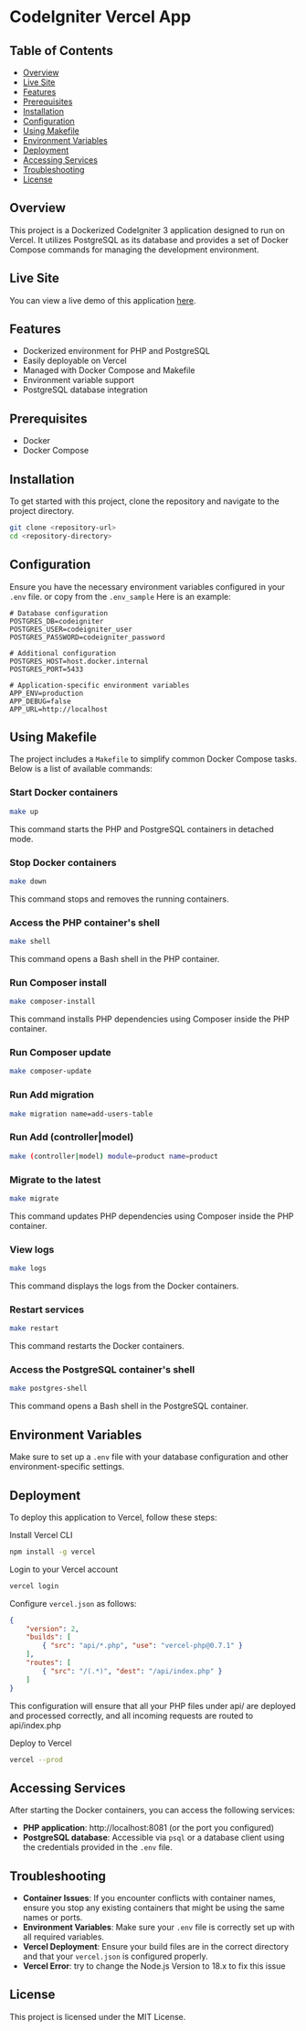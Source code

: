
# CodeIgniter Vercel App

## Table of Contents
- [Overview](#overview)
- [Live Site](#live-site)
- [Features](#features)
- [Prerequisites](#prerequisites)
- [Installation](#installation)
- [Configuration](#configuration)
- [Using Makefile](#using-makefile)
- [Environment Variables](#environment-variables)
- [Deployment](#deployment)
- [Accessing Services](#accessing-services)
- [Troubleshooting](#troubleshooting)
- [License](#license)

## Overview

This project is a Dockerized CodeIgniter 3 application designed to run on Vercel. It utilizes PostgreSQL as its database and provides a set of Docker Compose commands for managing the development environment.

## Live Site

You can view a live demo of this application [here](https://codeigniter-vercel-pi.vercel.app/).

## Features

- Dockerized environment for PHP and PostgreSQL
- Easily deployable on Vercel
- Managed with Docker Compose and Makefile
- Environment variable support
- PostgreSQL database integration

## Prerequisites

- Docker
- Docker Compose

## Installation

To get started with this project, clone the repository and navigate to the project directory.

```bash
git clone <repository-url>
cd <repository-directory>
```

## Configuration

Ensure you have the necessary environment variables configured in your `.env` file. or copy from the `.env_sample` Here is an example:

```env
# Database configuration
POSTGRES_DB=codeigniter
POSTGRES_USER=codeigniter_user
POSTGRES_PASSWORD=codeigniter_password

# Additional configuration
POSTGRES_HOST=host.docker.internal
POSTGRES_PORT=5433

# Application-specific environment variables
APP_ENV=production
APP_DEBUG=false
APP_URL=http://localhost
```

## Using Makefile

The project includes a `Makefile` to simplify common Docker Compose tasks. Below is a list of available commands:

### Start Docker containers

```bash
make up
```

This command starts the PHP and PostgreSQL containers in detached mode.

### Stop Docker containers

```bash
make down
```

This command stops and removes the running containers.

### Access the PHP container's shell

```bash
make shell
```

This command opens a Bash shell in the PHP container.

### Run Composer install

```bash
make composer-install
```

This command installs PHP dependencies using Composer inside the PHP container.

### Run Composer update

```bash
make composer-update
```

### Run Add migration

```bash
make migration name=add-users-table
```

### Run Add (controller|model)

```bash
make (controller|model) module=product name=product
```

### Migrate to the latest

```bash
make migrate
```

This command updates PHP dependencies using Composer inside the PHP container.

### View logs

```bash
make logs
```

This command displays the logs from the Docker containers.

### Restart services

```bash
make restart
```

This command restarts the Docker containers.

### Access the PostgreSQL container's shell

```bash
make postgres-shell
```

This command opens a Bash shell in the PostgreSQL container.

## Environment Variables

Make sure to set up a `.env` file with your database configuration and other environment-specific settings.

## Deployment

To deploy this application to Vercel, follow these steps:

Install Vercel CLI

```bash
npm install -g vercel
```

Login to your Vercel account

```bash
vercel login
```

Configure `vercel.json` as follows:

```json
{
	"version": 2,
	"builds": [
		{ "src": "api/*.php", "use": "vercel-php@0.7.1" }
	],
    "routes": [
		{ "src": "/(.*)", "dest": "/api/index.php" }
	]
}
```
This configuration will ensure that all your PHP files under api/ are deployed and processed correctly, and all incoming requests are routed to api/index.php

Deploy to Vercel

```bash
vercel --prod
```

## Accessing Services

After starting the Docker containers, you can access the following services:

- **PHP application**: http://localhost:8081 (or the port you configured)
- **PostgreSQL database**: Accessible via `psql` or a database client using the credentials provided in the `.env` file.

## Troubleshooting

- **Container Issues**: If you encounter conflicts with container names, ensure you stop any existing containers that might be using the same names or ports.
- **Environment Variables**: Make sure your `.env` file is correctly set up with all required variables.
- **Vercel Deployment**: Ensure your build files are in the correct directory and that your `vercel.json` is configured properly.
- **Vercel Error**: try to change the Node.js Version to 18.x to fix this issue

## License

This project is licensed under the MIT License.
